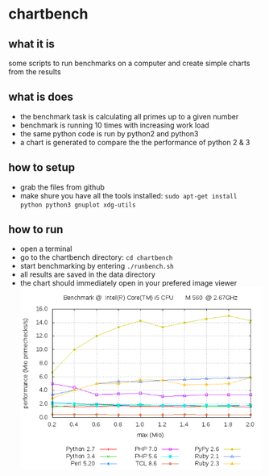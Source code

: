 # chartbench

## what it is
some scripts to run benchmarks on a computer and create simple charts from the results

## what is does
* the benchmark task is calculating all primes up to a given number
* benchmark is running 10 times with increasing work load
* the same python code is run by python2 and python3
* a chart is generated to compare the the performance of python 2 & 3


## how to setup
* grab the files from github 
* make shure you have all the tools installed:
  `sudo apt-get install python python3 gnuplot xdg-utils`

## how to run
* open a terminal
* go to the chartbench directory: `cd chartbench`
* start benchmarking by entering `./runbench.sh`
* all results are saved in the data directory
* the chart should immediately open in your prefered image viewer
![](https://github.com/oliworx/chartbench/blob/master/data/bench.png)
